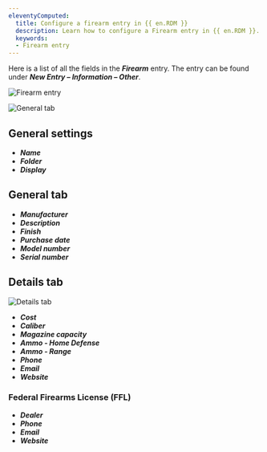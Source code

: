 ```yaml
---
eleventyComputed:
  title: Configure a firearm entry in {{ en.RDM }}
  description: Learn how to configure a Firearm entry in {{ en.RDM }}.
  keywords:
  - Firearm entry
---
```

Here is a list of all the fields in the ***Firearm*** entry. The entry can be found under ***New Entry – Information – Other***.

![Firearm entry](https://webdevolutions.blob.core.windows.net/docs/en/kb/KB6008.png)  

![General tab](https://webdevolutions.blob.core.windows.net/docs/en/kb/KB6009.png)
## General settings
* ***Name***
* ***Folder***
* ***Display***
## General tab  
* ***Manufacturer***
* ***Description***
* ***Finish***
* ***Purchase date***
* ***Model number***
* ***Serial number***

## Details tab
![Details tab](https://webdevolutions.blob.core.windows.net/docs/en/kb/KB6010.png)  
* ***Cost***
* ***Caliber***
* ***Magazine capacity***
* ***Ammo - Home Defense***
* ***Ammo - Range***
* ***Phone***
*  ***Email***
*  ***Website***
### Federal Firearms License (FFL)
* ***Dealer***
* ***Phone***
* ***Email***
* ***Website***
